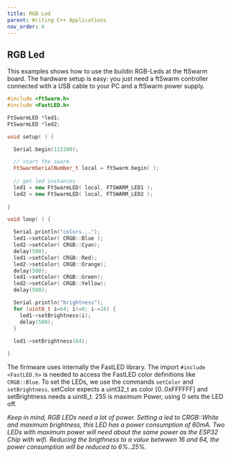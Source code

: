 ```yaml
---
title: RGB Led
parent: Writing C++ Applications
nav_order: 6
---
```

## RGB Led

This examples shows how to use the buildin RGB-Leds at the ftSwarm board. The hardware setup is easy: 
you just need a ftSwarm controller connected with a USB cable to your PC and a ftSwarm power supply.

```cpp
#include <ftSwarm.h>
#include <FastLED.h>

FtSwarmLED *led1;
FtSwarmLED *led2;

void setup( ) {

  Serial.begin(115200);

  // start the swarm
  FtSwarmSerialNumber_t local = ftSwarm.begin( );
  
  // get led instances
  led1 = new FtSwarmLED( local, FTSWARM_LED1 );
  led2 = new FtSwarmLED( local, FTSWARM_LED2 );
  
}

void loop( ) {

  Serial.println("colors...");
  led1->setColor( CRGB::Blue );
  led2->setColor( CRGB::Cyan);
  delay(500);
  led1->setColor( CRGB::Red);
  led2->setColor( CRGB::Orange);
  delay(500);
  led1->setColor( CRGB::Green);
  led2->setColor( CRGB::Yellow);
  delay(500);

  Serial.println("brightness");
  for (uint8_t i=64; i!=0; i-=16) {
    led1->setBrightness(i);
    delay(500);
  }
  
  led1->setBrightness(64);

}
```

The firmware uses internally the FastLED library. The import `#include <FastLED.h>` is needed to access the FastLED color definitions like `CRGB::Blue`.
To set the LEDs, we use the commands `setColor` and `setBrightness`. setColor expects a uint32_t as color [0..0xFFFFFF] and setBrightness needs a uint8_t. 
255 is maximum Power, using 0 sets the LED off. 

*Keep in mind, RGB LEDs need a lot of power. Setting a led to CRGB::White and maximum brightness, this LED has a power consumption of 60mA.
Two LEDs with maximum power will need about the same power as the ESP32 Chip with wifi. Reducing the brigthness to a value betwwen 16 and 64, 
the power consumption will be reduced to 6%..25%.*

